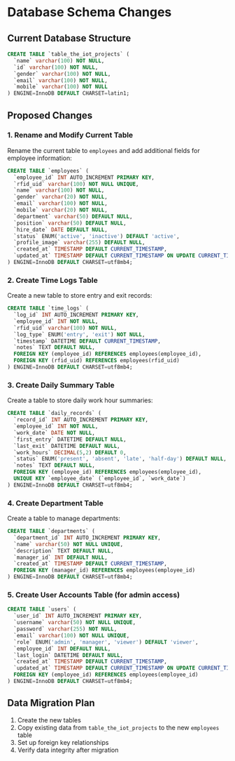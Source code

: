 # Database Schema Changes

## Current Database Structure
```sql
CREATE TABLE `table_the_iot_projects` (
  `name` varchar(100) NOT NULL,
  `id` varchar(100) NOT NULL,
  `gender` varchar(100) NOT NULL,
  `email` varchar(100) NOT NULL,
  `mobile` varchar(100) NOT NULL
) ENGINE=InnoDB DEFAULT CHARSET=latin1;
```

## Proposed Changes

### 1. Rename and Modify Current Table
Rename the current table to `employees` and add additional fields for employee information:

```sql
CREATE TABLE `employees` (
  `employee_id` INT AUTO_INCREMENT PRIMARY KEY,
  `rfid_uid` varchar(100) NOT NULL UNIQUE,
  `name` varchar(100) NOT NULL,
  `gender` varchar(20) NOT NULL,
  `email` varchar(100) NOT NULL,
  `mobile` varchar(20) NOT NULL,
  `department` varchar(50) DEFAULT NULL,
  `position` varchar(50) DEFAULT NULL,
  `hire_date` DATE DEFAULT NULL,
  `status` ENUM('active', 'inactive') DEFAULT 'active',
  `profile_image` varchar(255) DEFAULT NULL,
  `created_at` TIMESTAMP DEFAULT CURRENT_TIMESTAMP,
  `updated_at` TIMESTAMP DEFAULT CURRENT_TIMESTAMP ON UPDATE CURRENT_TIMESTAMP
) ENGINE=InnoDB DEFAULT CHARSET=utf8mb4;
```

### 2. Create Time Logs Table
Create a new table to store entry and exit records:

```sql
CREATE TABLE `time_logs` (
  `log_id` INT AUTO_INCREMENT PRIMARY KEY,
  `employee_id` INT NOT NULL,
  `rfid_uid` varchar(100) NOT NULL,
  `log_type` ENUM('entry', 'exit') NOT NULL,
  `timestamp` DATETIME DEFAULT CURRENT_TIMESTAMP,
  `notes` TEXT DEFAULT NULL,
  FOREIGN KEY (employee_id) REFERENCES employees(employee_id),
  FOREIGN KEY (rfid_uid) REFERENCES employees(rfid_uid)
) ENGINE=InnoDB DEFAULT CHARSET=utf8mb4;
```

### 3. Create Daily Summary Table
Create a table to store daily work hour summaries:

```sql
CREATE TABLE `daily_records` (
  `record_id` INT AUTO_INCREMENT PRIMARY KEY,
  `employee_id` INT NOT NULL,
  `work_date` DATE NOT NULL,
  `first_entry` DATETIME DEFAULT NULL,
  `last_exit` DATETIME DEFAULT NULL,
  `work_hours` DECIMAL(5,2) DEFAULT 0,
  `status` ENUM('present', 'absent', 'late', 'half-day') DEFAULT NULL,
  `notes` TEXT DEFAULT NULL,
  FOREIGN KEY (employee_id) REFERENCES employees(employee_id),
  UNIQUE KEY `employee_date` (`employee_id`, `work_date`)
) ENGINE=InnoDB DEFAULT CHARSET=utf8mb4;
```

### 4. Create Department Table
Create a table to manage departments:

```sql
CREATE TABLE `departments` (
  `department_id` INT AUTO_INCREMENT PRIMARY KEY,
  `name` varchar(50) NOT NULL UNIQUE,
  `description` TEXT DEFAULT NULL,
  `manager_id` INT DEFAULT NULL,
  `created_at` TIMESTAMP DEFAULT CURRENT_TIMESTAMP,
  FOREIGN KEY (manager_id) REFERENCES employees(employee_id)
) ENGINE=InnoDB DEFAULT CHARSET=utf8mb4;
```

### 5. Create User Accounts Table (for admin access)
```sql
CREATE TABLE `users` (
  `user_id` INT AUTO_INCREMENT PRIMARY KEY,
  `username` varchar(50) NOT NULL UNIQUE,
  `password` varchar(255) NOT NULL,
  `email` varchar(100) NOT NULL UNIQUE,
  `role` ENUM('admin', 'manager', 'viewer') DEFAULT 'viewer',
  `employee_id` INT DEFAULT NULL,
  `last_login` DATETIME DEFAULT NULL,
  `created_at` TIMESTAMP DEFAULT CURRENT_TIMESTAMP,
  `updated_at` TIMESTAMP DEFAULT CURRENT_TIMESTAMP ON UPDATE CURRENT_TIMESTAMP,
  FOREIGN KEY (employee_id) REFERENCES employees(employee_id)
) ENGINE=InnoDB DEFAULT CHARSET=utf8mb4;
```

## Data Migration Plan
1. Create the new tables
2. Copy existing data from `table_the_iot_projects` to the new `employees` table
3. Set up foreign key relationships
4. Verify data integrity after migration
